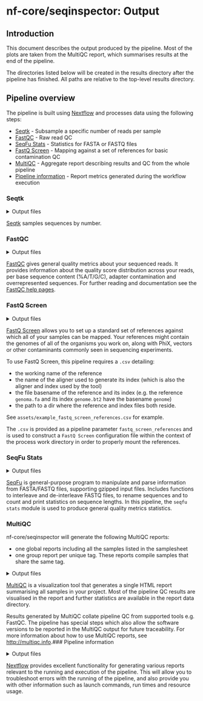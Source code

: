 # nf-core/seqinspector: Output

## Introduction

This document describes the output produced by the pipeline. Most of the plots are taken from the MultiQC report, which summarises results at the end of the pipeline.

The directories listed below will be created in the results directory after the pipeline has finished. All paths are relative to the top-level results directory.

## Pipeline overview

The pipeline is built using [Nextflow](https://www.nextflow.io/) and processes data using the following steps:

- [Seqtk](#seqtk) - Subsample a specific number of reads per sample
- [FastQC](#fastqc) - Raw read QC
- [SeqFu Stats](#seqfu_stats) - Statistics for FASTA or FASTQ files
- [FastQ Screen](#fastqscreen) - Mapping against a set of references for basic contamination QC
- [MultiQC](#multiqc) - Aggregate report describing results and QC from the whole pipeline
- [Pipeline information](#pipeline-information) - Report metrics generated during the workflow execution

### Seqtk

<details markdown="1">
<summary>Output files</summary>

- `seqtk/`
  - `*_fastq`: FastQ file after being subsampled to the sample_size value.

</details>

[Seqtk](https://github.com/lh3/seqtk) samples sequences by number.

### FastQC

<details markdown="1">
<summary>Output files</summary>

- `fastqc/`
  - `*_fastqc.html`: FastQC report containing quality metrics.
  - `*_fastqc.zip`: Zip archive containing the FastQC report, tab-delimited data file and plot images.

</details>

[FastQC](http://www.bioinformatics.babraham.ac.uk/projects/fastqc/) gives general quality metrics about your sequenced reads. It provides information about the quality score distribution across your reads, per base sequence content (%A/T/G/C), adapter contamination and overrepresented sequences. For further reading and documentation see the [FastQC help pages](http://www.bioinformatics.babraham.ac.uk/projects/fastqc/Help/).

### FastQ Screen

<details markdown="1">
<summary>Output files</summary>

- `fastqscreen/`
  - `*_screen.html`: Interactive graphical report.
  - `*_screen.pdf`: Static graphical report.
  - `*_screen.txt` : Text-based report.

</details>

[FastQ Screen](https://www.bioinformatics.babraham.ac.uk/projects/fastq_screen/) allows you to set up a standard set of references against which all of your samples can be mapped. Your references might contain the genomes of all of the organisms you work on, along with PhiX, vectors or other contaminants commonly seen in sequencing experiments.

To use FastQ Screen, this pipeline requires a `.csv` detailing:

- the working name of the reference
- the name of the aligner used to generate its index (which is also the aligner and index used by the tool)
- the file basename of the reference and its index (e.g. the reference `genoma.fa` and its index `genome.bt2` have the basename `genome`)
- the path to a dir where the reference and index files both reside.

See `assets/example_fastq_screen_references.csv` for example.

The `.csv` is provided as a pipeline parameter `fastq_screen_references` and is used to construct a `FastQ Screen` configuration file within the context of the process work directory in order to properly mount the references.

### SeqFu Stats

<details markdown="1">
<summary>Output files</summary>

- `seqfu/`
  - `*.tsv`: Tab-separated file containing quality metrics.
  - `*_mqc.txt`: File containing the same quality metrics as the TSV file, ready to be read by MultiQC.

</details>

[SeqFu](https://telatin.github.io/seqfu2/) is general-purpose program to manipulate and parse information from FASTA/FASTQ files, supporting gzipped input files. Includes functions to interleave and de-interleave FASTQ files, to rename sequences and to count and print statistics on sequence lengths. In this pipeline, the `seqfu stats` module is used to produce general quality metrics statistics.

### MultiQC

nf-core/seqinspector will generate the following MultiQC reports:

- one global reports including all the samples listed in the samplesheet
- one group report per unique tag. These reports compile samples that share the same tag.

<details markdown="1">
<summary>Output files</summary>

- `multiqc/`
  - `global_report`
    - `multiqc_report.html`: a standalone HTML file that can be viewed in your web browser.
    - `multiqc_data/`: directory containing parsed statistics from the different tools used in the pipeline.
    - `multiqc_plots/`: directory containing static images from the report in various formats.
  - `group_reports`
    - `tag1/`
      - `multiqc_report.html`
      - `multiqc_data/`
      - `multiqc_plots/`
    - `tag2/`
      - `multiqc_report.html`
      - `multiqc_data/`
      - `multiqc_plots/`
    - ...

</details>

[MultiQC](http://multiqc.info) is a visualization tool that generates a single HTML report summarising all samples in your project. Most of the pipeline QC results are visualised in the report and further statistics are available in the report data directory.

Results generated by MultiQC collate pipeline QC from supported tools e.g. FastQC. The pipeline has special steps which also allow the software versions to be reported in the MultiQC output for future traceability. For more information about how to use MultiQC reports, see <http://multiqc.info>.### Pipeline information

<details markdown="1">
<summary>Output files</summary>

- `pipeline_info/`
  - Reports generated by Nextflow: `execution_report.html`, `execution_timeline.html`, `execution_trace.txt` and `pipeline_dag.dot`/`pipeline_dag.svg`.
  - Reports generated by the pipeline: `pipeline_report.html`, `pipeline_report.txt` and `software_versions.yml`. The `pipeline_report*` files will only be present if the `--email` / `--email_on_fail` parameter's are used when running the pipeline.
  - Reformatted samplesheet files used as input to the pipeline: `samplesheet.valid.csv`.
  - Parameters used by the pipeline run: `params.json`.

</details>

[Nextflow](https://www.nextflow.io/docs/latest/tracing.html) provides excellent functionality for generating various reports relevant to the running and execution of the pipeline. This will allow you to troubleshoot errors with the running of the pipeline, and also provide you with other information such as launch commands, run times and resource usage.
